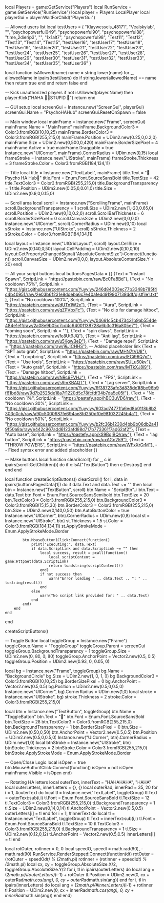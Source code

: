 local Players = game:GetService("Players")
local RunService = game:GetService("RunService")
local player = Players.LocalPlayer
local playerGui = player:WaitForChild("PlayerGui")

-- Allowed users list
local testUsers = {
    "Klaywessels_48171", "Vealskylab", "", "psychopowerful049", "psychopowerful90",
    "psychopowerful88", "time_2dierip3", "", "1x1alt7", "psychopowerful98",
    "Test11", "Test12", "Test13", "Test14", "Test15",
    "testUser16", "testUser17", "testUser18", "testUser19", "testUser20",
    "testUser21", "testUser22", "testUser23", "testUser24", "testUser25",
    "testUser26", "testUser27", "testUser28", "testUser29", "testUser30",
    "testUser31", "testUser32", "testUser33", "testUser34", "testUser35",
    "testUser36"
}

local function isAllowed(name)
    name = string.lower(name)
    for _, allowedName in ipairs(testUsers) do
        if string.lower(allowedName) == name then
            return true
        end
    end
    return false
end

-- Kick unauthorized players
if not isAllowed(player.Name) then
    player:Kick("HAHA 🖕🖕STUPID 🤣")
    return
end

-- GUI setup
local screenGui = Instance.new("ScreenGui", playerGui)
screenGui.Name = "PsychoHAHub"
screenGui.ResetOnSpawn = false

-- Main window
local mainFrame = Instance.new("Frame", screenGui)
mainFrame.Name = "MainFrame"
mainFrame.BackgroundColor3 = Color3.fromRGB(10,10,25)
mainFrame.BorderColor3 = Color3.fromRGB(255,215,0)
mainFrame.Position = UDim2.new(0.25,0,0.2,0)
mainFrame.Size = UDim2.new(0,500,0,420)
mainFrame.BorderSizePixel = 4
mainFrame.Active = true
mainFrame.Draggable = true
Instance.new("UICorner", mainFrame).CornerRadius = UDim.new(0,15)
local frameStroke = Instance.new("UIStroke", mainFrame)
frameStroke.Thickness = 3
frameStroke.Color = Color3.fromRGB(184,134,11)

-- Title
local title = Instance.new("TextLabel", mainFrame)
title.Text = "🤣Psycho HA Hub🤣"
title.Font = Enum.Font.SourceSansBold
title.TextSize = 42
title.TextColor3 = Color3.fromRGB(255,215,0)
title.BackgroundTransparency = 1
title.Position = UDim2.new(0.05,0,0.01,0)
title.Size = UDim2.new(0.9,0,0.15,0)

-- Scroll area
local scroll = Instance.new("ScrollingFrame", mainFrame)
scroll.BackgroundTransparency = 1
scroll.Size = UDim2.new(1,-20,0.65,0)
scroll.Position = UDim2.new(0,10,0.2,0)
scroll.ScrollBarThickness = 6
scroll.BorderSizePixel = 0
scroll.CanvasSize = UDim2.new(0,0,0,0)
Instance.new("UICorner", scroll).CornerRadius = UDim.new(0,10)
local sStroke = Instance.new("UIStroke", scroll)
sStroke.Thickness = 2
sStroke.Color = Color3.fromRGB(184,134,11)

local layout = Instance.new("UIGridLayout", scroll)
layout.CellSize = UDim2.new(0,140,0,50)
layout.CellPadding = UDim2.new(0,10,0,10)
layout:GetPropertyChangedSignal("AbsoluteContentSize"):Connect(function()
    scroll.CanvasSize = UDim2.new(0,0,0, layout.AbsoluteContentSize.Y + 20)
end)

-- All your script buttons
local buttonsPagesData = {{
    {Text = "Instant Spawn", ScriptLink = "https://pastebin.com/raw/Bc0Fa8Bd"},
    {Text = "No cooldown 75%", ScriptLink = "https://gist.githubusercontent.com/Yuyyiyy/246d84003ec77b3348b785f4c4b40951/raw/2e03b6f231e8ddeba6c7e40afedd919907138ddf/gistfile1.txt"},
    {Text = "No cooldown 100%", ScriptLink = "https://pastebin.com/raw/dUTn1W2x"},
    {Text = "Aura", ScriptLink = "https://pastebin.com/raw/qZPVbxFc"},
    {Text = "No clip for damage hitbox", ScriptLink = "https://gist.githubusercontent.com/Yuyyiyy/04661c54b473431b9ab554de484e1e1f/raw/2a08e9b05c7cd4c64001138728a6b3c316a805e7"},
    {Text = "coming soon", ScriptLink = ""},
    {Text = "spin claws", ScriptLink = "https://pastebin.com/raw/fe8Ut9JQ"},
    {Text = "Anti lag", ScriptLink = "https://pastebin.com/raw/u5KgwBeD"},
    {Text = "Damage repel", ScriptLink = "https://pastebin.com/raw/9iJiCHHS"}, -- Added placeholder link
    {Text = "SPT auto grab", ScriptLink = "https://pastebin.com/raw/MHN7tVU8"},
    {Text = "Loopbring", ScriptLink = "https://pastebin.com/raw/ECi96Q7p"},
    {Text = "Use tools", ScriptLink = "https://pastebin.com/raw/SULu60kv"},
    {Text = "Auto grab", ScriptLink = "https://pastebin.com/raw/MTkXJ8i9"},
    {Text = "Damage hitbox", ScriptLink = "https://pastebin.com/raw/NRc9FVHJ"},
    {Text = "FPS", ScriptLink = "https://pastebin.com/raw/sRmXBAQT"},
    {Text = "Lag server", ScriptLink = "https://gist.githubusercontent.com/Yuyyiyy/6f38723afc3d835dc1f8bc96b9f61bd8/raw/9d7b2525de18a7f1220d5c78fcfdf34b7da5e05f"},
    {Text = "No cooldown 1%", ScriptLink = "https://pastefy.app/hBC3uVD6/raw"},
    {Text = "No cooldown 30%", ScriptLink = "https://gist.githubusercontent.com/Yuyyiyy/602ad74771fa6ed8b0118b8b2303c0cb/raw/a90c5000987fe694ae8fd250df0e981032245b4a"},
    {Text = "No cooldown 50%", ScriptLink = "https://gist.githubusercontent.com/Yuyyiyy/b2fc36b1230d4bb9b06db2a419f50a8a/raw/e442c967add6123afd88d717b773361f7ad62af2"},
    {Text = "Auto base", ScriptLink = "https://pastefy.app/kS9BglBQ/raw"},
    {Text = "lag button", ScriptLink = "https://pastebin.com/raw/uxAGn259"},
    {Text = "THROW POWERS", ScriptLink = "https://pastebin.com/raw/WFxXrGrM"}, -- Fixed syntax error and added placeholder
}}

-- Make buttons
local function clearScroll()
    for _, c in ipairs(scroll:GetChildren()) do
        if c:IsA("TextButton") then
            c:Destroy()
        end
    end
end

local function createScriptButtons()
    clearScroll()
    for i, data in ipairs(buttonsPagesData[1]) do
        if data.Text and data.Text ~= "" then
            local btn = Instance.new("TextButton", scroll)
            btn.Name = "ScriptBtn"..i
            btn.Text = data.Text
            btn.Font = Enum.Font.SourceSansSemibold
            btn.TextSize = 20
            btn.TextColor3 = Color3.fromRGB(255,215,0)
            btn.BackgroundColor3 = Color3.fromRGB(15,15,30)
            btn.BorderColor3 = Color3.fromRGB(255,215,0)
            btn.Size = UDim2.new(0,140,0,50)
            btn.AutoButtonColor = true
            Instance.new("UICorner", btn).CornerRadius = UDim.new(0,8)
            local st = Instance.new("UIStroke", btn)
            st.Thickness = 1.5
            st.Color = Color3.fromRGB(184,134,11)
            st.ApplyStrokeMode = Enum.ApplyStrokeMode.Border

            btn.MouseButton1Click:Connect(function()
                print("Executing:", data.Text)
                if data.ScriptLink and data.ScriptLink ~= "" then
                    local success, result = pcall(function()
                        local scriptContent = game:HttpGet(data.ScriptLink)
                        return loadstring(scriptContent)()
                    end)
                    if not success then
                        warn("Error loading " .. data.Text .. ": " .. tostring(result))
                    end
                else
                    warn("No script link provided for: " .. data.Text)
                end
            end)
        end
    end
end

createScriptButtons()

-- Toggle Button
local toggleGroup = Instance.new("Frame")
toggleGroup.Name = "ToggleGroup"
toggleGroup.Parent = screenGui
toggleGroup.BackgroundTransparency = 1
toggleGroup.Size = UDim2.new(0, 80, 0, 80)
toggleGroup.AnchorPoint = Vector2.new(0.5, 0.5)
toggleGroup.Position = UDim2.new(0.93, 0, 0.05, 0)

local bg = Instance.new("Frame", toggleGroup)
bg.Name = "BackgroundCircle"
bg.Size = UDim2.new(1, 0, 1, 0)
bg.BackgroundColor3 = Color3.fromRGB(10,10,25)
bg.BorderSizePixel = 0
bg.AnchorPoint = Vector2.new(0.5,0.5)
bg.Position = UDim2.new(0.5,0,0.5,0)
Instance.new("UICorner", bg).CornerRadius = UDim.new(1,0)
local stroke = Instance.new("UIStroke", bg)
stroke.Thickness = 2
stroke.Color = Color3.fromRGB(255,215,0)

local btn = Instance.new("TextButton", toggleGroup)
btn.Name = "ToggleButton"
btn.Text = "🤣"
btn.Font = Enum.Font.SourceSansBold
btn.TextSize = 28
btn.TextColor3 = Color3.fromRGB(255,215,0)
btn.BackgroundTransparency = 1
btn.BorderSizePixel = 0
btn.Size = UDim2.new(0,50,0,50)
btn.AnchorPoint = Vector2.new(0.5,0.5)
btn.Position = UDim2.new(0.5,0,0.5,0)
Instance.new("UICorner", btn).CornerRadius = UDim.new(1,0)
local btnStroke = Instance.new("UIStroke", btn)
btnStroke.Thickness = 2
btnStroke.Color = Color3.fromRGB(255,215,0)
btnStroke.ApplyStrokeMode = Enum.ApplyStrokeMode.Border

-- Open/Close Logic
local isOpen = true
btn.MouseButton1Click:Connect(function()
    isOpen = not isOpen
    mainFrame.Visible = isOpen
end)

-- Rotating HA letters
local outerText, innerText = "HAHAHAHA", "HAHA"
local outerLetters, innerLetters = {}, {}
local outerRad, innerRad = 35, 20
for i = 1, #outerText do
    local tl = Instance.new("TextLabel", toggleGroup)
    tl.Text = outerText:sub(i,i)
    tl.Font = Enum.Font.SourceSansBold
    tl.TextSize = 12
    tl.TextColor3 = Color3.fromRGB(255,215,0)
    tl.BackgroundTransparency = 1
    tl.Size = UDim2.new(0,14,0,14)
    tl.AnchorPoint = Vector2.new(0.5,0.5)
    outerLetters[i] = tl
end
for i = 1, #innerText do
    local tl = Instance.new("TextLabel", toggleGroup)
    tl.Text = innerText:sub(i,i)
    tl.Font = Enum.Font.SourceSansBold
    tl.TextSize = 10
    tl.TextColor3 = Color3.fromRGB(255,215,0)
    tl.BackgroundTransparency = 1
    tl.Size = UDim2.new(0,12,0,12)
    tl.AnchorPoint = Vector2.new(0.5,0.5)
    innerLetters[i] = tl
end

local rotOuter, rotInner = 0, 0
local speedO, speedI = math.rad(60), -math.rad(90)
RunService.RenderStepped:Connect(function(dt)
    rotOuter = (rotOuter + speedO*dt) % (2*math.pi)
    rotInner = (rotInner + speedI*dt) % (2*math.pi)
    local cx, cy = toggleGroup.AbsoluteSize.X/2, toggleGroup.AbsoluteSize.Y/2
    for i, tl in ipairs(outerLetters) do
        local ang = (2*math.pi/#outerLetters)*(i-1) + rotOuter
        tl.Position = UDim2.new(0, cx + outerRad*math.cos(ang), 0, cy + outerRad*math.sin(ang))
    end
    for i, tl in ipairs(innerLetters) do
        local ang = (2*math.pi/#innerLetters)*(i-1) + rotInner
        tl.Position = UDim2.new(0, cx + innerRad*math.cos(ang), 0, cy + innerRad*math.sin(ang))
    end
end)
